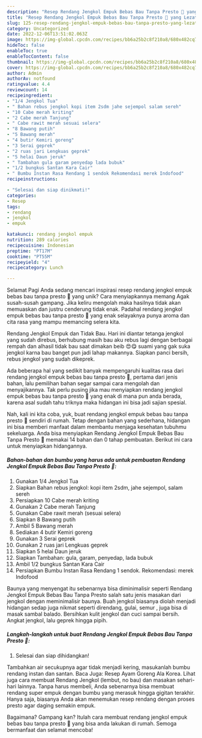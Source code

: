 ```yaml
---
description: "Resep Rendang Jengkol Empuk Bebas Bau Tanpa Presto 🥰 yang Lezat Sekali"
title: "Resep Rendang Jengkol Empuk Bebas Bau Tanpa Presto 🥰 yang Lezat Sekali"
slug: 125-resep-rendang-jengkol-empuk-bebas-bau-tanpa-presto-yang-lezat-sekali
category: Uncategorized
date: 2022-12-06T13:51:02.063Z
image: https://img-global.cpcdn.com/recipes/bb6a25b2c8f210a8/680x482cq70/rendang-jengkol-empuk-bebas-bau-tanpa-presto-foto-resep-utama.jpg
hideToc: false
enableToc: true
enableTocContent: false
thumbnail: https://img-global.cpcdn.com/recipes/bb6a25b2c8f210a8/680x482cq70/rendang-jengkol-empuk-bebas-bau-tanpa-presto-foto-resep-utama.jpg
cover: https://img-global.cpcdn.com/recipes/bb6a25b2c8f210a8/680x482cq70/rendang-jengkol-empuk-bebas-bau-tanpa-presto-foto-resep-utama.jpg
author: Admin
authorAv: notfound
ratingvalue: 4.4
reviewcount: 14
recipeingredient:
- "1/4 Jengkol Tua"
- " Bahan rebus jengkol kopi item 2sdm jahe sejempol salam sereh"
- "10 Cabe merah kriting"
- "2 Cabe merah Tanjung"
- " Cabe rawit merah sesuai selera"
- "8 Bawang putih"
- "5 Bawang merah"
- "4 butir Kemiri goreng"
- "3 Serai geprek"
- "2 ruas jari Lengkuas geprek"
- "5 helai Daun jeruk"
- " Tambahan gula garam penyedap lada bubuk"
- "1/2 bungkus Santan Kara Cair"
- " Bumbu Instan Rasa Rendang 1 sendok Rekomendasi merek Indofood"
recipeinstructions:

- "Selesai dan siap dinikmati!"
categories:
- Resep
tags:
- rendang
- jengkol
- empuk

katakunci: rendang jengkol empuk 
nutrition: 289 calories
recipecuisine: Indonesian
preptime: "PT17M"
cooktime: "PT55M"
recipeyield: "4"
recipecategory: Lunch

---
```



Selamat Pagi Anda sedang mencari inspirasi resep rendang jengkol empuk bebas bau tanpa presto 🥰 yang unik? Cara menyiapkannya memang Agak susah-susah gampang. Jika keliru mengolah maka hasilnya tidak akan memuaskan dan justru cenderung tidak enak. Padahal rendang jengkol empuk bebas bau tanpa presto 🥰 yang enak selayaknya punya aroma dan cita rasa yang mampu memancing selera kita.


Rendang Jengkol Empuk dan Tidak Bau. Hari ini diantar tetanga jengkol yang sudah direbus, berhubung masih bau aku rebus lagi dengan berbagai rempah dan alhasil tidak bau saat dimakan beib 😍😋 suami yang gak suka jengkol karna bau banget pun jadi lahap makannya. Siapkan panci bersih, rebus jengkol yang sudah dikeprek.

Ada beberapa hal yang sedikit banyak mempengaruhi kualitas rasa dari rendang jengkol empuk bebas bau tanpa presto 🥰, pertama dari jenis bahan, lalu pemilihan bahan segar sampai cara mengolah dan menyajikannya. Tak perlu pusing jika mau menyiapkan rendang jengkol empuk bebas bau tanpa presto 🥰 yang enak di mana pun anda berada, karena asal sudah tahu triknya maka hidangan ini bisa jadi sajian spesial.


Nah, kali ini kita coba, yuk, buat rendang jengkol empuk bebas bau tanpa presto 🥰 sendiri di rumah. Tetap dengan bahan yang sederhana, hidangan ini bisa memberi manfaat dalam membantu menjaga kesehatan tubuhmu sekeluarga. Anda bisa menyiapkan Rendang Jengkol Empuk Bebas Bau Tanpa Presto 🥰 memakai 14 bahan dan 0 tahap pembuatan. Berikut ini cara untuk menyiapkan hidangannya.

<!--inarticleads1-->

##### Bahan-bahan dan bumbu yang harus ada untuk pembuatan Rendang Jengkol Empuk Bebas Bau Tanpa Presto 🥰:

1. Gunakan 1/4 Jengkol Tua
1. Siapkan  Bahan rebus jengkol: kopi item 2sdm, jahe sejempol, salam sereh
1. Persiapkan 10 Cabe merah kriting
1. Gunakan 2 Cabe merah Tanjung
1. Gunakan  Cabe rawit merah (sesuai selera)
1. Siapkan 8 Bawang putih
1. Ambil 5 Bawang merah
1. Sediakan 4 butir Kemiri goreng
1. Gunakan 3 Serai geprek
1. Gunakan 2 ruas jari Lengkuas geprek
1. Siapkan 5 helai Daun jeruk
1. Siapkan  Tambahan: gula, garam, penyedap, lada bubuk
1. Ambil 1/2 bungkus Santan Kara Cair
1. Persiapkan  Bumbu Instan Rasa Rendang 1 sendok. Rekomendasi: merek Indofood


Baunya yang menyengat itu sebenarnya bisa diminimalisir seperti Rendang Jengkol Empuk Bebas Bau Tanpa Presto salah satu jenis masakan dari jengkol dengan meminimalisir baunya. Buah jengkol biasanya diolah menjadi hidangan sedap juga nikmat seperti direndang, gulai, semur , juga bisa di masak sambal balado. Bersihkan kulit jengkol dan cuci sampai bersih. Angkat jengkol, lalu geprek hingga pipih. 

<!--inarticleads2-->

##### Langkah-langkah untuk buat Rendang Jengkol Empuk Bebas Bau Tanpa Presto 🥰:


1. Selesai dan siap dihidangkan!

Tambahkan air secukupnya agar tidak menjadi kering, masukanlah bumbu rendang instan dan santan. Baca Juga: Resep Ayam Goreng Ala Korea. Lihat juga cara membuat Rendang Jengkol (lembut, no bau) dan masakan sehari-hari lainnya. Tanpa harus membeli, Anda sebenarnya bisa membuat rendang super empuk dengan bumbu yang merasuk hingga gigitan terakhir. Hanya saja, biasanya Anda akan menemukan resep rendang dengan proses presto agar daging semakin empuk. 

Bagaimana? Gampang kan? Itulah cara membuat rendang jengkol empuk bebas bau tanpa presto 🥰 yang bisa anda lakukan di rumah. Semoga bermanfaat dan selamat mencoba!
